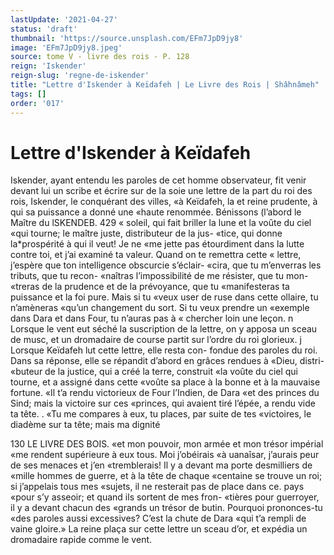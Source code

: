 ```yaml
---
lastUpdate: '2021-04-27'
status: 'draft'
thumbnail: 'https://source.unsplash.com/EFm7JpD9jy8'
image: 'EFm7JpD9jy8.jpeg'
source: tome V - livre des rois - P. 128
reign: 'Iskender'
reign-slug: 'regne-de-iskender'
title: "Lettre d'Iskender à Keïdafeh | Le Livre des Rois | Shâhnâmeh"
tags: []
order: '017'
---
```


# Lettre d'Iskender à Keïdafeh

Iskender, ayant entendu les paroles de cet homme
observateur, fit venir devant lui un scribe et écrire
sur de la soie une lettre de la part du roi des rois, Iskender, le conquérant des villes, «à Keïdafeh, la
et reine prudente, à qui sa puissance a donné une «haute renommée. Bénissons (l’abord le Maître du
lSKENDEB. 429 « soleil, qui fait briller la lune et la voûte du ciel
«qui tourne; le maître juste, distributeur de la jus- «tice, qui donne la\*prospérité à qui il veut! Je ne «me jette pas étourdiment dans la lutte contre toi, et j’ai examiné ta valeur. Quand on te remettra cette
« lettre, j’espère que ton intelligence obscurcie s’éclair-
«cira, que tu m’enverras les tributs, que tu recon- «naîtras l’impossibilité de me résister, que tu mon-
«treras de la prudence et de la prévoyance, que tu «manifesteras ta puissance et la foi pure. Mais si tu «veux user de ruse dans cette ollaire, tu n’amèneras «qu’un changement du sort. Si tu veux prendre un «exemple dans Dara et dans Four, tu n’auras pas à
« chercher loin une leçon. n Lorsque le vent eut séché
la suscription de la lettre, on y apposa un sceau de musc, et un dromadaire de course partit sur l’ordre
du roi glorieux. j Lorsque Keïdafeh lut cette lettre, elle resta con-
fondue des paroles du roi. Dans sa réponse, elle se répandit d’abord en grâces rendues à «Dieu, distri-
«buteur de la justice, qui a créé la terre, construit
«la voûte du ciel qui tourne, et a assigné dans cette «voûte sa place à la bonne et à la mauvaise fortune.
«Il t’a rendu victorieux de Four l’Indien, de Dara
«et des princes du Sind; mais la victoire sur ces «princes, qui avaient tiré l’épée, a rendu vide ta tête. .
«Tu me compares à eux, tu places, par suite de tes «victoires, le diadème sur ta tête; mais ma dignité

130 LE LIVRE DES BOIS.
«et mon pouvoir, mon armée et mon trésor impérial
«me rendent supérieure à eux tous. Moi j’obéirais
«à uanaîsar, j’aurais peur de ses menaces et j’en
«tremblerais! Il y a devant ma porte desmilliers de
«mille hommes de guerre, et à la tête de chaque
«centaine se trouve un roi; si j’appelais tous mes
«sujets, il ne resterait pas de place dans ce. pays «pour s’y asseoir; et quand ils sortent de mes fron-
«tières pour guerroyer, il y a devant chacun des «grands un trésor de butin. Pourquoi prononces-tu «des paroles aussi excessives? C’est la chute de Dara «qui t’a rempli de vaine gloire.» La reine plaça sur cette lettre un sceau d’or, et expédia un dromadaire rapide comme le vent.
